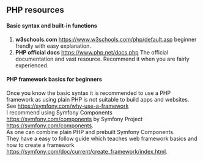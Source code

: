 ## PHP resources

#### Basic syntax and built-in functions
1. **w3schools.com** <https://www.w3schools.com/php/default.asp>
beginner frendly with easy explanation.
2. **PHP official docs** <https://www.php.net/docs.php>
The official documentation and vast resource. Recommend it when you are fairly experienced.

#### PHP framework basics for beginners
Once you know the basic syntax it is recommended to use a PHP framework as using plain PHP is not suitable to build apps and websites. See <https://symfony.com/why-use-a-framework>  
I recommend using Symfony Components <https://symfony.com/components> by Symfony Project <https://symfony.com/components>.  
As one can combine plain PHP and prebuilt Symfony Components.  
They have a easy to follow guide which teaches web framework basics and how to create a framework <https://symfony.com/doc/current/create_framework/index.html>.



